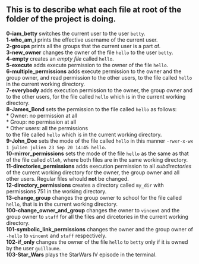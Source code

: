 ## This is to describe what each file at root of the  folder of the project is doing.

**0-iam_betty**  switches the current user to the user ```betty```.  
**1-who_am_i** prints the effective username of the current user.  
**2-groups** prints all the groups that the current user is a part of.  
**3-new_owner** changes the owner of the file ```hello``` to the user ```betty```.  
**4-empty** creates an *empty file* called ```hello```.  
**5-execute** adds execute permission to the owner of the file ```hello```.  
**6-multiple_permissions** adds execute permission to the owner and the group owner, and read permission to the other users, to the file called ```hello``` in the current working directory.  
**7-everybody** adds execution permission to the owner, the group owner and to the other users, for the file called ```hello``` which is in the current working directory.  
**8-James_Bond** sets the permission to the file called ```hello``` as follows:  
     * Owner: no permission at all  
     * Group: no permission at all  
     * Other users: all the permissions  
to the file called ```hello``` which is in the current working directory.  
**9-John_Doe** sets the mode of the file called ```hello``` in this manner ```-rwxr-x-wx 1 julien julien 23 Sep 20 14:45 hello```.  
**10-mirror_permissions** sets the mode of the file ```hello``` as the same as that of the file called ```olleh```, where both files are in the same working directory.  
**11-directories_permissions** adds execution permission to all *subdirectories* of the current working directory for the owner, the group owner and all other users. Regular files whould **not** be changed.  
**12-directory_permissions** creates a directory called ```my_dir``` with permissions 751 in the working directory.  
**13-change_group** changes the group owner to school for the file called ```hello```, that is in the current working directory.  
**100-change_owner_and_group** changes the owner to ```vincent``` and the group owner to ```staff``` for all the files and dircetories in the current working directory.  
**101-symbolic_link_permissions** changes the owner and the group owner of ```-hello``` to ```vincent``` and ```staff``` respectively.  
**102-if_only** changes the owner of the file ```hello``` to ```betty``` only if it is owned by the user ```guillaume```.  
**103-Star_Wars** plays the StarWars IV episode in the terminal.  
